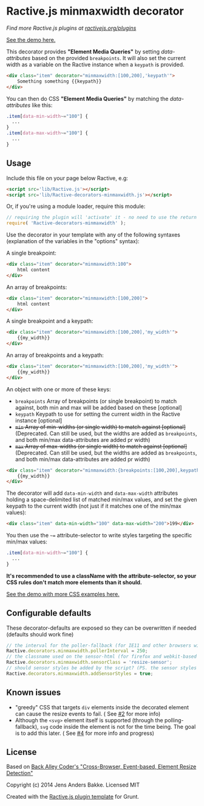 Ractive.js minmaxwidth decorator
=======================================

*Find more Ractive.js plugins at [ractivejs.org/plugins](http://ractivejs.org/plugins)*

[See the demo here.](http://cfenzo.github.io/Ractive-decorators-minmaxwidth/)

This decorator provides **"Element Media Queries"** by setting *data-attributes* based on the provided `breakpoints`.
It will also set the current width as a variable on the Ractive instance when a `keypath` is provided.
```html
<div class="item" decorator="minmaxwidth:[100,200],'keypath'">
    Something something {{keypath}}
</div>
```

You can then do CSS **"Element Media Queries"** by matching the *data-attributes* like this:
```css
.item[data-min-width~="100"] {
  ...
}
.item[data-max-width~="100"] {
  ...
}
```

Usage
-----

Include this file on your page below Ractive, e.g:

```html
<script src='lib/Ractive.js'></script>
<script src='lib/Ractive-decorators-minmaxwidth.js'></script>
```

Or, if you're using a module loader, require this module:

```js
// requiring the plugin will 'activate' it - no need to use the return value
require( 'Ractive-decorators-minmaxwidth' );
```

Use the decorator in your template with any of the following syntaxes (explanation of the variables in the "options" syntax):

A single breakpoint:
```html
<div class="item" decorator="minmaxwidth:100">
    html content
</div>
```

An array of breakpoints:
```html
<div class="item" decorator="minmaxwidth:[100,200]">
    html content
</div>
```

A single breakpoint and a keypath:
```html
<div class="item" decorator="minmaxwidth:[100,200],'my_width'">
    {{my_width}}
</div>
```

An array of breakpoints and a keypath:
```html
<div class="item" decorator="minmaxwidth:[100,200],'my_width'">
    {{my_width}}
</div>
```

An object with one or more of these keys:
* `breakpoints` Array of breakpoints (or single breakpoint) to match against, both min and max will be added based on these [optional]
* `keypath` Keypath to use for setting the current width in the Ractive instance [optional]
* ~~`min` Array of min-widths (or single width) to match against [optional]~~ (Deprecated. Can still be used, but the widths are added as `breakpoints`, and both min/max data-attributes are added pr width)
* ~~`max` Array of max-widths (or single width) to match against [optional]~~ (Deprecated. Can still be used, but the widths are added as `breakpoints`, and both min/max data-attributes are added pr width)

```html
<div class="item" decorator="minmaxwidth:{breakpoints:[100,200],keypath:'my_width'}">
    {{my_width}}
</div>
```

The decorator will add `data-min-width` and `data-max-width` attributes holding a space-delimited list of matched min/max values, and set the given keypath to the current width (not just if it matches one of the min/max values):

```html
<div class="item" data-min-width="100" data-max-width="200">199</div>
```

You then use the `~=` attribute-selector to write styles targeting the specific min/max values:
```css
.item[data-min-width~="100"] {
  ...
}
```

**It's recommended to use a className with the attribute-selector, so your CSS rules don't match more elements than it should.**

[See the demo with more CSS examples here.](http://cfenzo.github.io/Ractive-decorators-minmaxwidth/)


Configurable defaults
-----
These decorator-defaults are exposed so they can be overwritten if needed (defaults should work fine)
```javascript
// the interval for the poller-fallback (for IE11 and other browsers with no support for onresize, over/underflow and flowchanged events on elements)
Ractive.decorators.minmaxwidth.pollerInterval = 250;
// the classname used on the sensor-html (for firefox and webkit-based browsers)
Ractive.decorators.minmaxwidth.sensorClass = 'resize-sensor';
// should sensor styles be added by the script? (PS. the sensor styles must be provided, the resize listener will not work without them)
Ractive.decorators.minmaxwidth.addSensorStyles = true;
```

Known issues
-----
* "greedy" CSS that targets `div` elements inside the decorated element can cause the resize events to fail. ( See [#2](https://github.com/cfenzo/Ractive-decorators-minmaxwidth/issues/2) for more info)
* Although the `<svg>` element itself is supported (through the polling-fallback), `svg` code inside the element is not for the time being. The goal is to add this later. ( See [#4](https://github.com/cfenzo/Ractive-decorators-minmaxwidth/issues/4) for more info and progress)


License
-------

Based on [Back Alley Coder's "Cross-Browser, Event-based, Element Resize Detection"](http://www.backalleycoder.com/2013/03/18/cross-browser-event-based-element-resize-detection/)

Copyright (c) 2014 Jens Anders Bakke. Licensed MIT

Created with the [Ractive.js plugin template](https://github.com/RactiveJS/Plugin-template) for Grunt.
